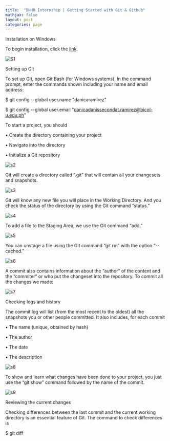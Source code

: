```yaml
---
title:  "BNHR Internship | Getting Started with Git & Github"
mathjax: false
layout: post
categories: page
---
```



Installation on Windows

To begin installation, click the [link](https://git-scm.com/download/win).


![S1](https://user-images.githubusercontent.com/90082311/135712513-ce845d9d-2679-4b7e-ace3-79652b039e64.png)


Setting up Git

To set up Git, open Git Bash (for Windows systems). In the command prompt, enter the commands shown including your name and email address: 

$ git config --global user.name "danicaramirez"

$ git config --global user.email "danicadanissecondat.ramirez@bicol-u.edu.ph" 



To start a project, you should

•	Create the directory containing your project 

•	Navigate into the directory 

•	Initialize a Git repository 

![s2](https://user-images.githubusercontent.com/90082311/135717639-b82d47cf-9ff7-4c20-a549-84cab86914e5.png)

Git will create a directory called “.git” that will contain all your changesets and snapshots. 


![s3](https://user-images.githubusercontent.com/90082311/135717668-24821be3-e471-490e-aa81-88cf4cbd2d70.png)

Git will know any new file you will place in the Working Directory. And you check the status of the directory by using the Git command “status.” 

![s4](https://user-images.githubusercontent.com/90082311/135717740-7efbf1b8-afde-4b7d-8012-416384184988.png)



To add a file to the Staging Area, we use the Git command “add.” 

![s5](https://user-images.githubusercontent.com/90082311/135717800-127dd1b5-a718-44d3-9647-3a8d42af6355.png)


You can unstage a file using the Git command “git rm” with the option “--cached.” 

![s6](https://user-images.githubusercontent.com/90082311/135717826-3d5ff509-d4de-40cf-8d96-484753bc6eb6.png)


A commit also contains information about the “author” of the content and the “commiter” or who put the changeset into the repository. 
To commit all the changes we made:

![s7](https://user-images.githubusercontent.com/90082311/135717881-c7ed73c7-3cf0-4de9-991f-2e48509e8c9a.png)


Checking logs and history 

The commit log will list (from the most recent to the oldest) all the snapshots you or other people committed. It also includes, for each commit 

•	The name (unique, obtained by hash) 

•	The author 

•	The date 

•	The description 

![s8](https://user-images.githubusercontent.com/90082311/135717908-1b8661d4-3968-46bd-89c5-65b2d196df5a.png)



To show and learn what changes have been done to your project, you just use the “git show” command followed by the name of the commit. 

![s9](https://user-images.githubusercontent.com/90082311/135717931-8fb96955-b80e-4a11-b2c8-91d32f57aacc.png)


Reviewing the current changes 

Checking differences between the last commit and the current working directory is an essential feature of Git. The command to check differences is 

$ git diff 















